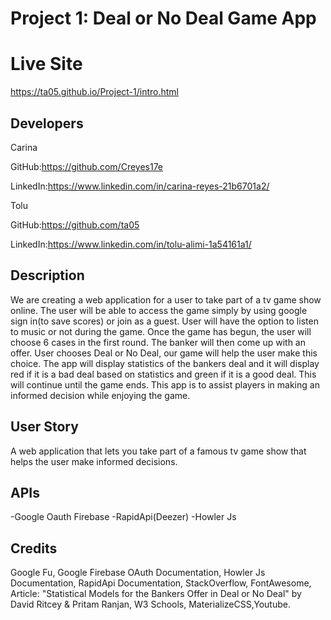 # Project 1: Deal or No Deal Game App

# Live Site

https://ta05.github.io/Project-1/intro.html

## Developers

Carina

GitHub:https://github.com/Creyes17e

LinkedIn:https://www.linkedin.com/in/carina-reyes-21b6701a2/

Tolu

GitHub:https://github.com/ta05

LinkedIn:https://www.linkedin.com/in/tolu-alimi-1a54161a1/

## Description

We are creating a web application for a user to take part of a tv game show online. The user will be able to access the game simply by using google sign in(to save scores) or join as a guest. User will have the option to listen to music or not during the game. Once the game has begun, the user will choose 6 cases in the first round. The banker will then come up with an offer. User chooses Deal or No Deal, our game will help the user make this choice. The app will display statistics of the bankers deal and it will display red if it is a bad deal based on statistics and green if it is a good deal. This will continue until the game ends. This app is to assist players in making an informed decision while enjoying the game.

## User Story

A web application that lets you take part of a famous tv game show that helps the user make informed decisions.

## APIs

-Google Oauth Firebase
-RapidApi(Deezer)
-Howler Js

## Credits

Google Fu, Google Firebase OAuth Documentation, Howler Js Documentation, RapidApi Documentation, StackOverflow, FontAwesome, Article: "Statistical Models for the Bankers Offer in Deal or No Deal" by David Ritcey & Pritam Ranjan, W3 Schools, MaterializeCSS,Youtube.
